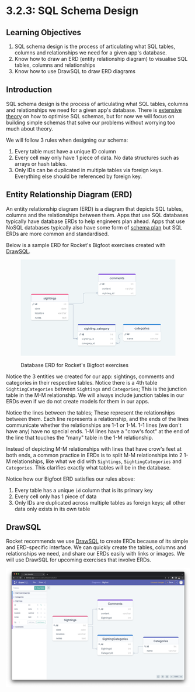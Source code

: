 # 3.2.3: SQL Schema Design

## Learning Objectives

1. SQL schema design is the process of articulating what SQL tables, columns and relationships we need for a given app's database.
2. Know how to draw an ERD (entity relationship diagram) to visualise SQL tables, columns and relationships
3. Know how to use DrawSQL to draw ERD diagrams

## Introduction

SQL schema design is the process of articulating what SQL tables, columns and relationships we need for a given app's database. There is <a href="https://en.wikipedia.org/wiki/Database\_normalization" target="_blank">extensive theory</a> on how to optimise SQL schemas, but for now we will focus on building simple schemas that solve our problems without worrying too much about theory.

We will follow 3 rules when designing our schema:

1. Every table must have a unique ID column
2. Every cell may only have 1 piece of data. No data structures such as arrays or hash tables.
3. Only IDs can be duplicated in multiple tables via foreign keys. Everything else should be referenced by foreign key.

## Entity Relationship Diagram (ERD)

An entity relationship diagram (ERD) is a diagram that depicts SQL tables, columns and the relationships between them. Apps that use SQL databases typically have database ERDs to help engineers plan ahead. Apps that use NoSQL databases typically also have some form of <a href="https://firebase.google.com/docs/database/web/structure-data#flatten\_data\_structures" target="_blank">schema plan</a> but SQL ERDs are more common and standardised.

Below is a sample ERD for Rocket's Bigfoot exercises created with <a href="https://drawsql.app/" target="_blank">DrawSQL</a>.

<figure><img src="../../.gitbook/assets/Screenshot 2023-01-09 at 11.03.45 AM.png" alt=""><figcaption><p>Database ERD for Rocket's Bigfoot exercises</p></figcaption></figure>

Notice the 3 entities we created for our app: sightings, comments and categories in their respective tables. Notice there is a 4th table `SightingCategories` between `Sightings` and `Categories`; This is the junction table in the M-M relationship. We will always include junction tables in our ERDs even if we do not create models for them in our apps.

Notice the lines between the tables; These represent the relationships between them. Each line represents a relationship, and the ends of the lines communicate whether the relationships are 1-1 or 1-M. 1-1 lines (we don't have any) have no special ends. 1-M lines have a "crow's foot" at the end of the line that touches the "many" table in the 1-M relationship.

Instead of depicting M-M relationships with lines that have crow's feet at both ends, a common practice in ERDs is to split M-M relationships into 2 1-M relationships, like what we did with `Sightings`, `SightingCategories` and `Categories`. This clarifies exactly what tables will be in the database.

Notice how our Bigfoot ERD satisfies our rules above:

1. Every table has a unique `id` column that is its primary key
2. Every cell only has 1 piece of data
3. Only IDs are duplicated across multiple tables as foreign keys; all other data only exists in its own table

## DrawSQL

Rocket recommends we use <a href="https://drawsql.app/" target="_blank">DrawSQL</a> to create ERDs because of its simple and ERD-specific interface. We can quickly create the tables, columns and relationships we need, and share our ERDs easily with links or images. We will use DrawSQL for upcoming exercises that involve ERDs.

![DrawSQL interface for creating ERDs](<../../.gitbook/assets/3.2.3 - SQL Schema Design - Bigfoot ERD (1).png>)
